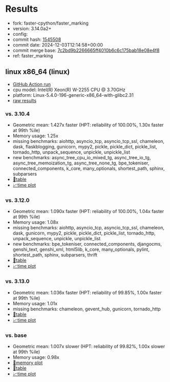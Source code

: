 # Results

- fork: faster-cpython/faster_marking
- version: 3.14.0a2+
- config: 
- commit hash: [1545508](https://github.com/faster%2dcpython/cpython/commit/1545508)
- commit date: 2024-12-03T12:14:58+00:00
- commit merge base: [7c2bd9b2266665ff4010b6c6c175bab18e08e4f8](https://github.com/python/cpython/commit/7c2bd9b2266665ff4010b6c6c175bab18e08e4f8)
- ref: faster_marking

## linux x86_64 (linux)

- [GitHub Action run](https://github.com/faster-cpython/benchmarking/actions/runs/12139867761)
- cpu model: Intel(R) Xeon(R) W-2255 CPU @ 3.70GHz
- platform: Linux-5.4.0-196-generic-x86_64-with-glibc2.31
- [raw results](bm-20241203-linux-x86_64-faster%252dcpython-faster_marking-3.14.0a2%2B-1545508.json)

### vs. 3.10.4

- Geometric mean: 1.427x faster (HPT: reliability of 100.00%, 1.30x faster at 99th %ile)
- Memory usage: 1.25x
- missing benchmarks: aiohttp, asyncio_tcp, asyncio_tcp_ssl, chameleon, dask, flaskblogging, gunicorn, mypy2, pickle, pickle_dict, pickle_list, tornado_http, unpack_sequence, unpickle, unpickle_list
- new benchmarks: async_tree_cpu_io_mixed_tg, async_tree_io_tg, async_tree_memoization_tg, async_tree_none_tg, bpe_tokeniser, connected_components, k_core, many_optionals, shortest_path, sphinx, subparsers
- [📄table](bm-20241203-linux-x86_64-faster%252dcpython-faster_marking-3.14.0a2%2B-1545508-vs-3.10.4.md)
- [📈time plot](bm-20241203-linux-x86_64-faster%252dcpython-faster_marking-3.14.0a2%2B-1545508-vs-3.10.4.svg)

### vs. 3.12.0

- Geometric mean: 1.090x faster (HPT: reliability of 100.00%, 1.04x faster at 99th %ile)
- Memory usage: 1.08x
- missing benchmarks: aiohttp, asyncio_tcp, asyncio_tcp_ssl, chameleon, dask, gunicorn, mypy2, pickle, pickle_dict, pickle_list, tornado_http, unpack_sequence, unpickle, unpickle_list
- new benchmarks: bpe_tokeniser, connected_components, djangocms, genshi_text, genshi_xml, html5lib, k_core, many_optionals, pylint, shortest_path, sphinx, subparsers, thrift
- [📄table](bm-20241203-linux-x86_64-faster%252dcpython-faster_marking-3.14.0a2%2B-1545508-vs-3.12.0.md)
- [📈time plot](bm-20241203-linux-x86_64-faster%252dcpython-faster_marking-3.14.0a2%2B-1545508-vs-3.12.0.svg)

### vs. 3.13.0

- Geometric mean: 1.036x faster (HPT: reliability of 99.85%, 1.00x faster at 99th %ile)
- Memory usage: 1.01x
- missing benchmarks: chameleon, gevent_hub, gunicorn, tornado_http
- [📄table](bm-20241203-linux-x86_64-faster%252dcpython-faster_marking-3.14.0a2%2B-1545508-vs-3.13.0.md)
- [📈time plot](bm-20241203-linux-x86_64-faster%252dcpython-faster_marking-3.14.0a2%2B-1545508-vs-3.13.0.svg)

### vs. base

- Geometric mean: 1.007x slower (HPT: reliability of 99.82%, 1.00x slower at 99th %ile)
- Memory usage: 0.98x
- [🧠memory plot](bm-20241203-linux-x86_64-faster%252dcpython-faster_marking-3.14.0a2%2B-1545508-vs-base-mem.svg)
- [📄table](bm-20241203-linux-x86_64-faster%252dcpython-faster_marking-3.14.0a2%2B-1545508-vs-base.md)
- [📈time plot](bm-20241203-linux-x86_64-faster%252dcpython-faster_marking-3.14.0a2%2B-1545508-vs-base.svg)

